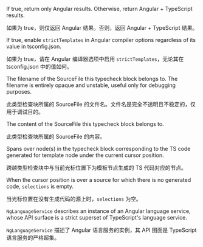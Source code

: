 If true, return only Angular results. Otherwise, return Angular + TypeScript
results.

如果为 true，则仅返回 Angular 结果。否则，返回 Angular + TypeScript 结果。

If true, enable `strictTemplates` in Angular compiler options regardless
of its value in tsconfig.json.

如果为 true，请在 Angular 编译器选项中启用 `strictTemplates`，无论其在 tsconfig.json
中的值如何。

The filename of the SourceFile this typecheck block belongs to.
The filename is entirely opaque and unstable, useful only for debugging
purposes.

此类型检查块所属的 SourceFile 的文件名。文件名是完全不透明且不稳定的，仅用于调试目的。

The content of the SourceFile this typecheck block belongs to.

此类型检查块所属的 SourceFile 的内容。

Spans over node\(s\) in the typecheck block corresponding to the
TS code generated for template node under the current cursor position.

跨越类型检查块中与当前光标位置下为模板节点生成的 TS 代码对应的节点。

When the cursor position is over a source for which there is no generated
code, `selections` is empty.

当光标位置在没有生成代码的源上时，`selections` 为空。

`NgLanguageService` describes an instance of an Angular language service,
whose API surface is a strict superset of TypeScript's language service.

`NgLanguageService` 描述了 Angular 语言服务的实例，其 API 图面是 TypeScript 语言服务的严格超集。